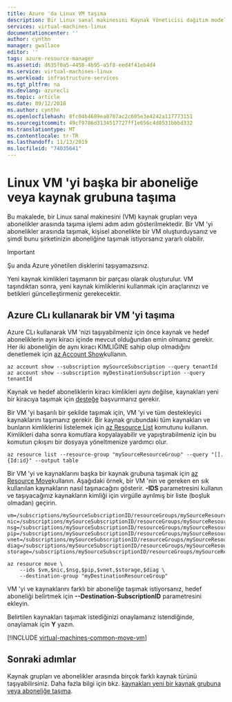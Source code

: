 ```yaml
---
title: Azure 'da Linux VM taşıma
description: Bir Linux sanal makinesini Kaynak Yöneticisi dağıtım modelindeki başka bir Azure aboneliğine veya kaynak grubuna taşıyın.
services: virtual-machines-linux
documentationcenter: ''
author: cynthn
manager: gwallace
editor: ''
tags: azure-resource-manager
ms.assetid: d635f0a5-4458-4b95-a5f8-eed4f41eb4d4
ms.service: virtual-machines-linux
ms.workload: infrastructure-services
ms.tgt_pltfrm: na
ms.devlang: azurecli
ms.topic: article
ms.date: 09/12/2018
ms.author: cynthn
ms.openlocfilehash: 8fc04b4689ea8707ac2c605e3e4242a117773151
ms.sourcegitcommit: 49cf9786d3134517727ff1e656c4d8531bbbd332
ms.translationtype: MT
ms.contentlocale: tr-TR
ms.lasthandoff: 11/13/2019
ms.locfileid: "74035641"
---
```

# <a name="move-a-linux-vm-to-another-subscription-or-resource-group"></a>Linux VM 'yi başka bir aboneliğe veya kaynak grubuna taşıma
Bu makalede, bir Linux sanal makinesini (VM) kaynak grupları veya abonelikler arasında taşıma işlemi adım adım gösterilmektedir. Bir VM 'yi abonelikler arasında taşımak, kişisel abonelikte bir VM oluşturduysanız ve şimdi bunu şirketinizin aboneliğine taşımak istiyorsanız yararlı olabilir.

> [!IMPORTANT]
>Şu anda Azure yönetilen disklerini taşıyamazsınız. 
>
>Yeni kaynak kimlikleri taşımanın bir parçası olarak oluşturulur. VM taşındıktan sonra, yeni kaynak kimliklerini kullanmak için araçlarınızı ve betikleri güncelleştirmeniz gerekecektir. 
> 
> 

## <a name="use-the-azure-cli-to-move-a-vm"></a>Azure CLı kullanarak bir VM 'yi taşıma


Azure CLı kullanarak VM 'nizi taşıyabilmeniz için önce kaynak ve hedef aboneliklerin aynı kiracı içinde mevcut olduğundan emin olmanız gerekir. Her iki aboneliğin de aynı kiracı KIMLIĞINE sahip olup olmadığını denetlemek için [az Account Show](/cli/azure/account)kullanın.

```azurecli-interactive
az account show --subscription mySourceSubscription --query tenantId
az account show --subscription myDestinationSubscription --query tenantId
```
Kaynak ve hedef aboneliklerin kiracı kimlikleri aynı değilse, kaynakları yeni bir kiracıya taşımak için [desteğe](https://portal.azure.com/#blade/Microsoft_Azure_Support/HelpAndSupportBlade/overview) başvurmanız gerekir.

Bir VM 'yi başarılı bir şekilde taşımak için, VM 'yi ve tüm destekleyici kaynaklarını taşımanız gerekir. Bir kaynak grubundaki tüm kaynakları ve bunların kimliklerini listelemek için [az Resource List](/cli/azure/resource) komutunu kullanın. Kimlikleri daha sonra komutlara kopyalayabilir ve yapıştırabilmeniz için bu komutun çıkışını bir dosyaya yöneltmenize yardımcı olur.

```azurecli-interactive
az resource list --resource-group "mySourceResourceGroup" --query "[].{Id:id}" --output table
```

Bir VM 'yi ve kaynaklarını başka bir kaynak grubuna taşımak için [az Resource Move](/cli/azure/resource)kullanın. Aşağıdaki örnek, bir VM 'nin ve gereken en sık kullanılan kaynakların nasıl taşınacağını gösterir. **-IDS** parametresini kullanın ve taşıyacağınız kaynakların kimliği için virgülle ayrılmış bir liste (boşluk olmadan) geçirin.

```azurecli-interactive
vm=/subscriptions/mySourceSubscriptionID/resourceGroups/mySourceResourceGroup/providers/Microsoft.Compute/virtualMachines/myVM
nic=/subscriptions/mySourceSubscriptionID/resourceGroups/mySourceResourceGroup/providers/Microsoft.Network/networkInterfaces/myNIC
nsg=/subscriptions/mySourceSubscriptionID/resourceGroups/mySourceResourceGroup/providers/Microsoft.Network/networkSecurityGroups/myNSG
pip=/subscriptions/mySourceSubscriptionID/resourceGroups/mySourceResourceGroup/providers/Microsoft.Network/publicIPAddresses/myPublicIPAddress
vnet=/subscriptions/mySourceSubscriptionID/resourceGroups/mySourceResourceGroup/providers/Microsoft.Network/virtualNetworks/myVNet
diag=/subscriptions/mySourceSubscriptionID/resourceGroups/mySourceResourceGroup/providers/Microsoft.Storage/storageAccounts/mydiagnosticstorageaccount
storage=/subscriptions/mySourceSubscriptionID/resourceGroups/mySourceResourceGroup/providers/Microsoft.Storage/storageAccounts/mystorageaccountname    

az resource move \
    --ids $vm,$nic,$nsg,$pip,$vnet,$storage,$diag \
    --destination-group "myDestinationResourceGroup"
```

VM 'yi ve kaynaklarını farklı bir aboneliğe taşımak istiyorsanız, hedef aboneliği belirtmek için **--Destination-SubscriptionID** parametresini ekleyin.

Belirtilen kaynakları taşımak istediğinizi onaylamanız istendiğinde, onaylamak için **Y** yazın.

[!INCLUDE [virtual-machines-common-move-vm](../../../includes/virtual-machines-common-move-vm.md)]

## <a name="next-steps"></a>Sonraki adımlar
Kaynak grupları ve abonelikler arasında birçok farklı kaynak türünü taşıyabilirsiniz. Daha fazla bilgi için bkz. [kaynakları yeni bir kaynak grubuna veya aboneliğe taşıma](../../resource-group-move-resources.md).    

